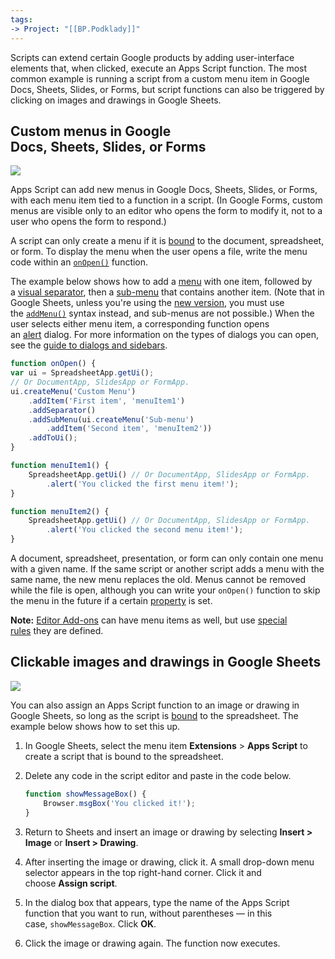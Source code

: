 ```yaml
---
tags: 
-> Project: "[[BP.Podklady]]"
---
```

Scripts can extend certain Google products by adding user-interface elements that, when clicked, execute an Apps Script function. The most common example is running a script from a custom menu item in Google Docs, Sheets, Slides, or Forms, but script functions can also be triggered by clicking on images and drawings in Google Sheets.

## Custom menus in Google Docs, Sheets, Slides, or Forms

![](https://developers.google.com/static/apps-script/images/menus.png)

Apps Script can add new menus in Google Docs, Sheets, Slides, or Forms, with each menu item tied to a function in a script. (In Google Forms, custom menus are visible only to an editor who opens the form to modify it, not to a user who opens the form to respond.)

A script can only create a menu if it is [bound](https://developers.google.com/apps-script/scripts_containers) to the document, spreadsheet, or form. To display the menu when the user opens a file, write the menu code within an [`onOpen()`](https://developers.google.com/apps-script/understanding_triggers) function.

The example below shows how to add a [menu](https://developers.google.com/apps-script/reference/base/menu) with one item, followed by a [visual separator](https://developers.google.com/apps-script/reference/base/menu#addSeparator()), then a [sub-menu](https://developers.google.com/apps-script/reference/base/menu#addSubMenu(Menu)) that contains another item. (Note that in Google Sheets, unless you're using the [new version](https://support.google.com/drive/answer/3541068), you must use the [`addMenu()`](https://developers.google.com/apps-script/reference/spreadsheet/spreadsheet#addMenu(String,Object)) syntax instead, and sub-menus are not possible.) When the user selects either menu item, a corresponding function opens an [alert](https://developers.google.com/apps-script/reference/base/ui#alert(String)) dialog. For more information on the types of dialogs you can open, see the [guide to dialogs and sidebars](https://developers.google.com/apps-script/guides/dialogs).

```js
function onOpen() {  
var ui = SpreadsheetApp.getUi();  
// Or DocumentApp, SlidesApp or FormApp.  
ui.createMenu('Custom Menu')      
	.addItem('First item', 'menuItem1')      
	.addSeparator()      
	.addSubMenu(ui.createMenu('Sub-menu')          
		.addItem('Second item', 'menuItem2'))      
	.addToUi();
}

function menuItem1() {  
	SpreadsheetApp.getUi() // Or DocumentApp, SlidesApp or FormApp.     
		.alert('You clicked the first menu item!');
}

function menuItem2() {  
	SpreadsheetApp.getUi() // Or DocumentApp, SlidesApp or FormApp.     
		.alert('You clicked the second menu item!');
}
```

A document, spreadsheet, presentation, or form can only contain one menu with a given name. If the same script or another script adds a menu with the same name, the new menu replaces the old. Menus cannot be removed while the file is open, although you can write your `onOpen()` function to skip the menu in the future if a certain [property](https://developers.google.com/apps-script/guides/properties) is set.

**Note:** [Editor Add-ons](https://developers.google.com/workspace/add-ons/concepts/types#editor_add-ons) can have menu items as well, but use [special rules](https://developers.google.com/workspace/add-ons/concepts/menus) they are defined.

## Clickable images and drawings in Google Sheets

![](https://developers.google.com/static/apps-script/images/drawing.png)

You can also assign an Apps Script function to an image or drawing in Google Sheets, so long as the script is [bound](https://developers.google.com/apps-script/scripts_containers) to the spreadsheet. The example below shows how to set this up.

1. In Google Sheets, select the menu item **Extensions** > **Apps Script** to create a script that is bound to the spreadsheet.
2. Delete any code in the script editor and paste in the code below.
    
    ```js
    function showMessageBox() {    
		Browser.msgBox('You clicked it!');  
	}
    ```
    
3. Return to Sheets and insert an image or drawing by selecting **Insert > Image** or **Insert > Drawing**.
    
4. After inserting the image or drawing, click it. A small drop-down menu selector appears in the top right-hand corner. Click it and choose **Assign script**.
    
5. In the dialog box that appears, type the name of the Apps Script function that you want to run, without parentheses — in this case, `showMessageBox`. Click **OK**.
    
6. Click the image or drawing again. The function now executes.
